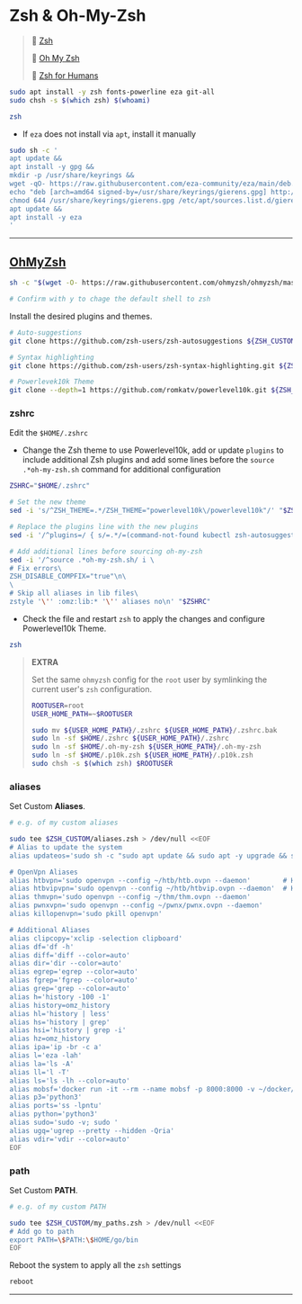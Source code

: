 # Zsh & Oh-My-Zsh

> 🔗 [Zsh](https://www.zsh.org/)
>
> 🔗 [Oh My Zsh](https://github.com/ohmyzsh/ohmyzsh)
>
> 🔗 [Zsh for Humans](https://github.com/romkatv/zsh4humans)

```bash
sudo apt install -y zsh fonts-powerline eza git-all
sudo chsh -s $(which zsh) $(whoami)

zsh
```

- If `eza` does not install via `apt`, install it manually

```bash
sudo sh -c '
apt update &&
apt install -y gpg &&
mkdir -p /usr/share/keyrings &&
wget -qO- https://raw.githubusercontent.com/eza-community/eza/main/deb.asc | gpg --dearmor -o /usr/share/keyrings/gierens.gpg &&
echo "deb [arch=amd64 signed-by=/usr/share/keyrings/gierens.gpg] http://deb.gierens.de stable main" | tee /etc/apt/sources.list.d/gierens.list &&
chmod 644 /usr/share/keyrings/gierens.gpg /etc/apt/sources.list.d/gierens.list &&
apt update &&
apt install -y eza
'
```

---

## [OhMyZsh](https://github.com/ohmyzsh/ohmyzsh)

```bash
sh -c "$(wget -O- https://raw.githubusercontent.com/ohmyzsh/ohmyzsh/master/tools/install.sh)"

# Confirm with y to chage the default shell to zsh
```

Install the desired plugins and themes.

```bash
# Auto-suggestions
git clone https://github.com/zsh-users/zsh-autosuggestions ${ZSH_CUSTOM:-~/.oh-my-zsh/custom}/plugins/zsh-autosuggestions

# Syntax highlighting
git clone https://github.com/zsh-users/zsh-syntax-highlighting.git ${ZSH_CUSTOM:-~/.oh-my-zsh/custom}/plugins/zsh-syntax-highlighting

# Powerlevek10k Theme
git clone --depth=1 https://github.com/romkatv/powerlevel10k.git ${ZSH_CUSTOM:-~/.oh-my-zsh/custom}/themes/powerlevel10k
```

### zshrc

Edit the `$HOME/.zshrc`

- Change the Zsh theme to use Powerlevel10k, add or update `plugins` to include additional Zsh plugins and add some lines before the `source .*oh-my-zsh.sh` command for additional configuration

```bash
ZSHRC="$HOME/.zshrc"

# Set the new theme
sed -i 's/^ZSH_THEME=.*/ZSH_THEME="powerlevel10k\/powerlevel10k"/' "$ZSHRC"

# Replace the plugins line with the new plugins
sed -i '/^plugins=/ { s/=.*/=(command-not-found kubectl zsh-autosuggestions zsh-syntax-highlighting)/; }' "$ZSHRC"

# Add additional lines before sourcing oh-my-zsh
sed -i '/^source .*oh-my-zsh.sh/ i \
# Fix errors\
ZSH_DISABLE_COMPFIX="true"\n\
\
# Skip all aliases in lib files\
zstyle '\'' :omz:lib:* '\'' aliases no\n' "$ZSHRC"
```

- Check the file and restart `zsh` to apply the changes and configure Powerlevel10k Theme.

```bash
zsh
```

> **EXTRA**
>
> Set the same `ohmyzsh` config for the `root` user by symlinking the current user's `zsh` configuration.
>
> ```bash
> ROOTUSER=root
> USER_HOME_PATH=~$ROOTUSER
> 
> sudo mv ${USER_HOME_PATH}/.zshrc ${USER_HOME_PATH}/.zshrc.bak
> sudo ln -sf $HOME/.zshrc ${USER_HOME_PATH}/.zshrc
> sudo ln -sf $HOME/.oh-my-zsh ${USER_HOME_PATH}/.oh-my-zsh
> sudo ln -sf $HOME/.p10k.zsh ${USER_HOME_PATH}/.p10k.zsh
> sudo chsh -s $(which zsh) $ROOTUSER
> ```
>

### aliases

Set Custom **Aliases**.

```bash
# e.g. of my custom aliases

sudo tee $ZSH_CUSTOM/aliases.zsh > /dev/null <<EOF
# Alias to update the system
alias updateos='sudo sh -c "sudo apt update && sudo apt -y upgrade && sudo apt -y autoremove"'

# OpenVpn Aliases
alias htbvpn='sudo openvpn --config ~/htb/htb.ovpn --daemon'        # HTB FREE VPN
alias htbvipvpn='sudo openvpn --config ~/htb/htbvip.ovpn --daemon'  # HTB VIP VPN
alias thmvpn='sudo openvpn --config ~/thm/thm.ovpn --daemon'
alias pwnxvpn='sudo openvpn --config ~/pwnx/pwnx.ovpn --daemon'
alias killopenvpn='sudo pkill openvpn'

# Additional Aliases
alias clipcopy='xclip -selection clipboard'
alias df='df -h'
alias diff='diff --color=auto'
alias dir='dir --color=auto'
alias egrep='egrep --color=auto'
alias fgrep='fgrep --color=auto'
alias grep='grep --color=auto'
alias h='history -100 -1'
alias history=omz_history
alias hl='history | less'
alias hs='history | grep'
alias hsi='history | grep -i'
alias hz=omz_history
alias ipa='ip -br -c a'
alias l='eza -lah'
alias la='ls -A'
alias ll='l -T'
alias ls='ls -lh --color=auto'
alias mobsf='docker run -it --rm --name mobsf -p 8000:8000 -v ~/docker/mobsf:/home/mobsf/.MobSF opensecurity/mobile-security-framework-mobsf:latest'
alias p3='python3'
alias ports='ss -lpntu'
alias python='python3'
alias sudo='sudo -v; sudo '
alias ugq='ugrep --pretty --hidden -Qria'
alias vdir='vdir --color=auto'
EOF
```

### path

Set Custom **PATH**.

```bash
# e.g. of my custom PATH

sudo tee $ZSH_CUSTOM/my_paths.zsh > /dev/null <<EOF
# Add go to path
export PATH=\$PATH:\$HOME/go/bin
EOF
```

Reboot the system to apply all the `zsh` settings

```bash
reboot
```

---

